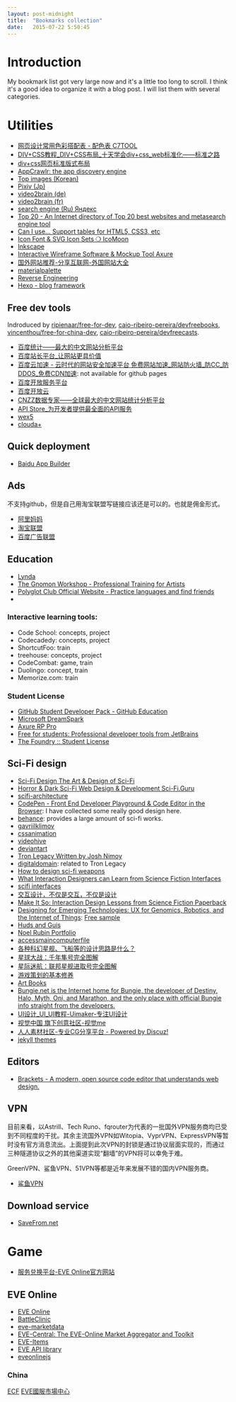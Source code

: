 ```yaml
---
layout: post-midnight
title:  "Bookmarks collection"
date:   2015-07-22 5:50:45
---
```


# Introduction
My bookmark list got very large now and it's a little too long to scroll. I think it's a good idea to organize it with a blog post. I will list them with several categories.

# Utilities
* [网页设计常用色彩搭配表 - 配色表 C7TOOL](http://tool.c7sky.com/webcolor/)
* [DIV+CSS教程_DIV+CSS布局_十天学会div+css_web标准化——标准之路](http://www.aa25.cn/)
* [div+css网页标准版式布局](http://www.aa25.cn/layout/index.shtml)
* [AppCrawlr: the app discovery engine](http://appcrawlr.com/)
* [Top images (Korean)](http://www.topicimages.com/)
* [Pixiv (Jp)](http://www.pixiv.net/)
* [video2brain (de)](https://www.video2brain.com/de/)
* [video2brain (fr)](https://www.video2brain.com/fr/)
* [search engine (Ru) Яндекс](https://www.yandex.ru/)
* [Top 20 - An Internet directory of Top 20 best websites and metasearch engine tool](http://www.top20.com/)
* [Can I use... Support tables for HTML5, CSS3, etc](http://caniuse.com/)
* [Icon Font & SVG Icon Sets ❍ IcoMoon](https://icomoon.io/)
* [Inkscape](http://inkscape.org/)
* [Interactive Wireframe Software & Mockup Tool  Axure](http://www.axure.com/)
* [国外网站推荐-分享互联网-外国网站大全](http://www.egouz.com/)
* [materialpalette](http://www.materialpalette.com/)
* [Reverse Engineering](http://thelegendofrandom.com/blog/sample-page)
* [Hexo - blog framework](https://hexo.io/)

## Free dev tools
Indroduced by [ripienaar/free-for-dev](https://github.com/ripienaar/free-for-dev), [caio-ribeiro-pereira/devfreebooks](https://github.com/caio-ribeiro-pereira/devfreebooks), [vincenthou/free-for-china-dev](https://github.com/vincenthou/free-for-china-dev), [caio-ribeiro-pereira/devfreecasts](https://github.com/caio-ribeiro-pereira/devfreecasts).

* [百度统计——最大的中文网站分析平台](http://tongji.baidu.com/web/welcome/login)
* [百度站长平台_让网站更具价值](http://zhanzhang.baidu.com/)
* [百度云加速 - 云时代的网站安全加速平台 免费网站加速_网站防火墙_防CC_防DDOS_免费CDN加速](http://next.su.baidu.com/): not available for github pages
* [百度开放服务平台](http://developer.baidu.com/)
* [百度开放云](http://bce.baidu.com/)
* [CNZZ数据专家——全球最大的中文网站统计分析平台](http://www.cnzz.com/)
* [API Store_为开发者提供最全面的API服务](http://apistore.baidu.com/)
* [wex5](http://wex5.com/)
* [clouda+](http://clouda.baidu.com/)

## Quick deployment

* [Baidu App Builder](http://appbuilder.baidu.com)

## Ads
不支持github，但是自己用淘宝联盟写链接应该还是可以的。也就是佣金形式。

* [阿里妈妈](http://www.alimama.com/index.htm)
* [淘宝联盟](http://pub.alimama.com/)
* [百度广告联盟](http://union.baidu.com/customerLogin.html?fromu=http%3A%2F%2Funion.baidu.com%2F)

## Education
* [Lynda](http://www.lynda.com/)
* [The Gnomon Workshop - Professional Training for Artists](http://www.thegnomonworkshop.com/)
* [Polyglot Club Official Website - Practice languages and find friends](http://polyglotclub.com/)
* 

### Interactive learning tools:

* Code School: concepts, project
* Codecadedy: concepts, project
* ShortcutFoo: train
* treehouse: concepts, project
* CodeCombat: game, train
* Duolingo: concept, train
* Memorize.com: train

### Student License
* [GitHub Student Developer Pack - GitHub Education](https://education.github.com/pack)
* [Microsoft DreamSpark](https://www.dreamspark.com/Default.aspx)
* [Axure RP Pro](http://www.axure.com/edu)
* [Free for students: Professional developer tools from JetBrains](https://www.jetbrains.com/student/)
* [The Foundry :: Student License](http://www.thefoundry.co.uk/education/student-license/)

## Sci-Fi design
* [Sci-Fi Design   The Art & Design of Sci-Fi](http://scifidesign.com/)
* [Horror & Dark Sci-Fi Web Design & Development   Sci-Fi.Guru](http://sci-fi.guru/)
* [scifi-architecture](http://www.scifi-architecture.com/)
* [CodePen - Front End Developer Playground & Code Editor in the Browser](http://codepen.io/): I have collected some really good design here.
* [behance](https://www.behance.net/): provides a large amount of sci-fi works.
* [gavriilklimov](http://www.gavriilklimov.com/)
* [cssanimation](https://cssanimation.rocks/)
* [videohive](http://videohive.net/)
* [deviantart](http://www.deviantart.com/)
* [Tron Legacy  Written by Josh Nimoy](http://jtnimoy.com/blogs/projects/14881671)
* [digitaldomain](http://www.digitaldomain.com/): related to Tron Legacy
* [How to design sci-fi weapons](http://www.creativebloq.com/digital-art/how-design-sci-fi-weapons-111413361)
* [What Interaction Designers can Learn from Science Fiction Interfaces](http://nathan.com/thoughts/MakeItSo.pdf)
* [scifi interfaces](http://scifiinterfaces.wordpress.com/)
* [交互设计，不仅是交互，不仅是设计](http://www.douban.com/doulist/1669564/)
* [Make It So: Interaction Design Lessons from Science Fiction Paperback](http://www.amazon.com/gp/product/1933820985/)
* [Designing for Emerging Technologies: UX for Genomics, Robotics, and the Internet of Things](http://www.amazon.com/Designing-Emerging-Technologies-Genomics-Robotics/dp/1449370519/ref=pd_bxgy_14_text_y): [Free sample](http://cdn.oreillystatic.com/oreilly/booksamplers/9781449370510_sampler.pdf)
* [Huds and Guis](http://www.hudsandguis.com/)
* [Noel Rubin   Portfolio](http://work.teknoel.com/)
* [accessmaincomputerfile](http://accessmaincomputerfile.net/)
* [各种科幻星舰、飞船等的设计思路是什么？](http://www.zhihu.com/question/25035532)
* [星球大战：千年隼号完全图解](http://book.douban.com/subject/19935618/)
* [星际迷航：联邦星舰进取号完全图解](http://book.douban.com/subject/11639956/)
* [游戏策划的基本修养](http://www.douban.com/doulist/1434295/)
* [Art Books](http://www.douban.com/doulist/1807278/)
* [Bungie.net is the Internet home for Bungie, the developer of Destiny, Halo, Myth, Oni, and Marathon, and the only place with official Bungie info straight from the developers.](https://www.bungie.net/)
* [UI设计_UI_UI教程-Uimaker-专注UI设计](http://www.uimaker.com/)
* [视觉中国 旗下创意社区-视觉me](http://shijue.me/home)
* [人人素材社区-专业CG分享平台 -  Powered by Discuz!](http://www.rr-sc.com/)
* [jekyll themes](http://jekyllthemes.org/)

## Editors
* [Brackets - A modern, open source code editor that understands web design.](http://brackets.io/)

## VPN
目前来看，以Astrill、Tech Runo、fqrouter为代表的一批国外VPN服务商均已受到不同程度的干扰。其余主流国外VPN如Witopia、VyprVPN、ExpressVPN等暂时没有官方消息流出。上面提到此次VPN的封锁是通过协议层面实现的，而通过三种隧道协议之外的其他渠道实现“翻墙”的VPN将可以幸免于难。

GreenVPN、鲨鱼VPN、51VPN等都是近年来发展不错的国内VPN服务商。

* [鲨鱼VPN](http://www.shayugo.org/index.php)

## Download service
* [SaveFrom.net](http://en.savefrom.net/)


# Game
* [服务兑换平台-EVE Online官方网站](http://pay.tiancity.com/eve/EveExchangeMain.aspx)

## EVE Online
* [EVE Online](https://www.eveonline.com/)
* [BattleClinic](http://eve.battleclinic.com/)
* [eve-marketdata](http://eve-marketdata.com/)
* [EVE-Central: The EVE-Online Market Aggregator and Toolkit ](https://eve-central.com/)
* [EVE-Items](http://www.virtual-items.eu/)
* [EVE API library](https://wiki.eveonline.com/en/wiki/XML_API_Libraries?_ga=1.142097914.931211827.1438067941)
* [eveonlinejs](https://github.com/MichaelErmer/eveonlinejs)

### China
[ECF](http://bbs.eve-china.com/forum.php)
[EVE國服市場中心](http://www.ceve-market.org/index/)

